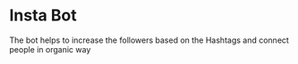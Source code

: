 # Insta Bot
The bot helps to increase the followers based on the Hashtags and connect people in organic way
